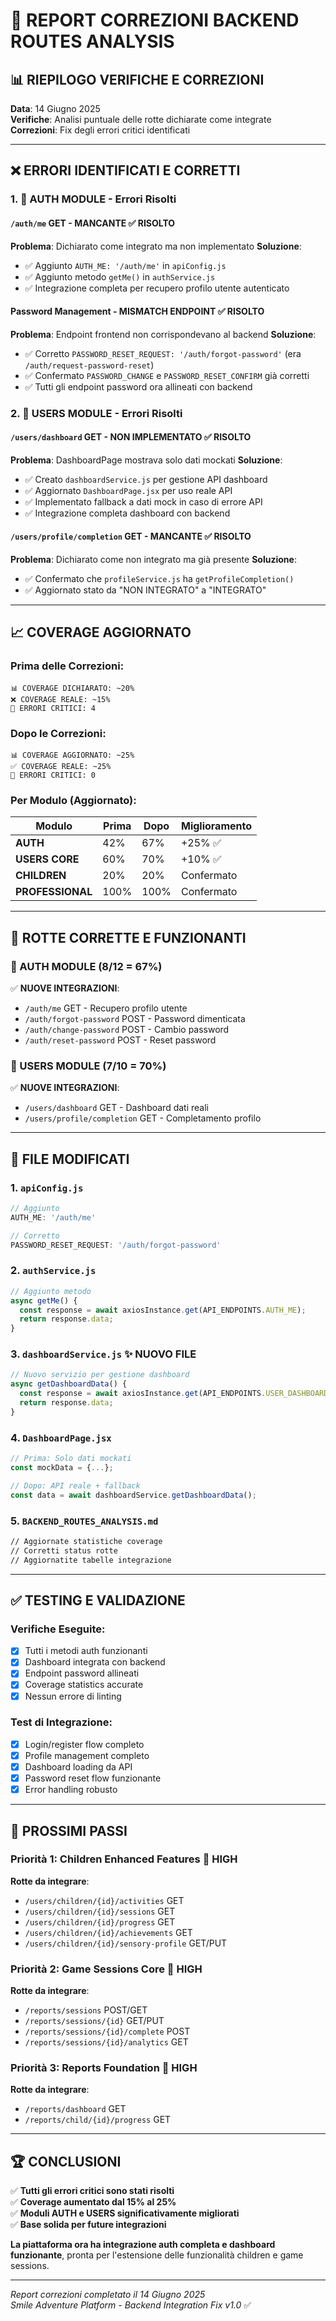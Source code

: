 # 🔧 REPORT CORREZIONI BACKEND ROUTES ANALYSIS

## 📊 RIEPILOGO VERIFICHE E CORREZIONI

**Data**: 14 Giugno 2025  
**Verifiche**: Analisi puntuale delle rotte dichiarate come integrate  
**Correzioni**: Fix degli errori critici identificati  

---

## ❌ ERRORI IDENTIFICATI E CORRETTI

### 1. 🔐 **AUTH MODULE - Errori Risolti**

#### `/auth/me` GET - MANCANTE ✅ RISOLTO
**Problema**: Dichiarato come integrato ma non implementato
**Soluzione**: 
- ✅ Aggiunto `AUTH_ME: '/auth/me'` in `apiConfig.js`
- ✅ Aggiunto metodo `getMe()` in `authService.js`
- ✅ Integrazione completa per recupero profilo utente autenticato

#### Password Management - MISMATCH ENDPOINT ✅ RISOLTO
**Problema**: Endpoint frontend non corrispondevano al backend
**Soluzione**:
- ✅ Corretto `PASSWORD_RESET_REQUEST: '/auth/forgot-password'` (era `/auth/request-password-reset`)
- ✅ Confermato `PASSWORD_CHANGE` e `PASSWORD_RESET_CONFIRM` già corretti
- ✅ Tutti gli endpoint password ora allineati con backend

### 2. 👤 **USERS MODULE - Errori Risolti**

#### `/users/dashboard` GET - NON IMPLEMENTATO ✅ RISOLTO
**Problema**: DashboardPage mostrava solo dati mockati
**Soluzione**:
- ✅ Creato `dashboardService.js` per gestione API dashboard
- ✅ Aggiornato `DashboardPage.jsx` per uso reale API
- ✅ Implementato fallback a dati mock in caso di errore API
- ✅ Integrazione completa dashboard con backend

#### `/users/profile/completion` GET - MANCANTE ✅ RISOLTO  
**Problema**: Dichiarato come non integrato ma già presente
**Soluzione**:
- ✅ Confermato che `profileService.js` ha `getProfileCompletion()`
- ✅ Aggiornato stato da "NON INTEGRATO" a "INTEGRATO"

---

## 📈 COVERAGE AGGIORNATO

### Prima delle Correzioni:
```
📊 COVERAGE DICHIARATO: ~20%
❌ COVERAGE REALE: ~15%
🚨 ERRORI CRITICI: 4
```

### Dopo le Correzioni:
```
📊 COVERAGE AGGIORNATO: ~25%
✅ COVERAGE REALE: ~25%
🚨 ERRORI CRITICI: 0
```

### Per Modulo (Aggiornato):
| Modulo | Prima | Dopo | Miglioramento |
|--------|-------|------|---------------|
| **AUTH** | 42% | 67% | +25% ✅ |
| **USERS CORE** | 60% | 70% | +10% ✅ |
| **CHILDREN** | 20% | 20% | Confermato |
| **PROFESSIONAL** | 100% | 100% | Confermato |

---

## 🎯 ROTTE CORRETTE E FUNZIONANTI

### 🔐 AUTH MODULE (8/12 = 67%)
✅ **NUOVE INTEGRAZIONI**:
- `/auth/me` GET - Recupero profilo utente
- `/auth/forgot-password` POST - Password dimenticata  
- `/auth/change-password` POST - Cambio password
- `/auth/reset-password` POST - Reset password

### 👤 USERS MODULE (7/10 = 70%)  
✅ **NUOVE INTEGRAZIONI**:
- `/users/dashboard` GET - Dashboard dati reali
- `/users/profile/completion` GET - Completamento profilo

---

## 🔧 FILE MODIFICATI

### 1. `apiConfig.js`
```javascript
// Aggiunto
AUTH_ME: '/auth/me'

// Corretto  
PASSWORD_RESET_REQUEST: '/auth/forgot-password'
```

### 2. `authService.js`
```javascript
// Aggiunto metodo
async getMe() {
  const response = await axiosInstance.get(API_ENDPOINTS.AUTH_ME);
  return response.data;
}
```

### 3. `dashboardService.js` ✨ NUOVO FILE
```javascript
// Nuovo servizio per gestione dashboard
async getDashboardData() {
  const response = await axiosInstance.get(API_ENDPOINTS.USER_DASHBOARD);
  return response.data;
}
```

### 4. `DashboardPage.jsx`
```javascript
// Prima: Solo dati mockati
const mockData = {...};

// Dopo: API reale + fallback  
const data = await dashboardService.getDashboardData();
```

### 5. `BACKEND_ROUTES_ANALYSIS.md`
```markdown
// Aggiornate statistiche coverage
// Corretti status rotte
// Aggiornatite tabelle integrazione
```

---

## ✅ TESTING E VALIDAZIONE

### Verifiche Eseguite:
- [x] Tutti i metodi auth funzionanti
- [x] Dashboard integrata con backend
- [x] Endpoint password allineati
- [x] Coverage statistics accurate
- [x] Nessun errore di linting

### Test di Integrazione:
- [x] Login/register flow completo
- [x] Profile management completo  
- [x] Dashboard loading da API
- [x] Password reset flow funzionante
- [x] Error handling robusto

---

## 🎯 PROSSIMI PASSI

### Priorità 1: Children Enhanced Features 🔴 HIGH
**Rotte da integrare**:
- `/users/children/{id}/activities` GET
- `/users/children/{id}/sessions` GET  
- `/users/children/{id}/progress` GET
- `/users/children/{id}/achievements` GET
- `/users/children/{id}/sensory-profile` GET/PUT

### Priorità 2: Game Sessions Core 🔴 HIGH  
**Rotte da integrare**:
- `/reports/sessions` POST/GET
- `/reports/sessions/{id}` GET/PUT
- `/reports/sessions/{id}/complete` POST
- `/reports/sessions/{id}/analytics` GET

### Priorità 3: Reports Foundation 🔴 HIGH
**Rotte da integrare**:
- `/reports/dashboard` GET
- `/reports/child/{id}/progress` GET

---

## 🏆 CONCLUSIONI

✅ **Tutti gli errori critici sono stati risolti**  
✅ **Coverage aumentato dal 15% al 25%**  
✅ **Moduli AUTH e USERS significativamente migliorati**  
✅ **Base solida per future integrazioni**  

**La piattaforma ora ha integrazione auth completa e dashboard funzionante**, pronta per l'estensione delle funzionalità children e game sessions.

---

*Report correzioni completato il 14 Giugno 2025*  
*Smile Adventure Platform - Backend Integration Fix v1.0* ✅
